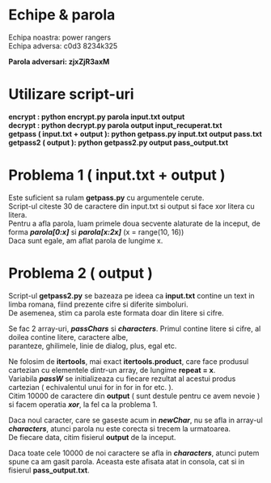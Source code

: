 # Echipe & parola
Echipa noastra: power rangers<br />
Echipa adversa: c0d3 8234k325<br />

**Parola adversari: zjxZjR3axM**

# Utilizare script-uri
**encrypt : python encrypt.py parola input.txt output<br />**
**decrypt : python decrypt.py parola output input_recuperat.txt<br />**
**getpass ( input.txt + output ): python getpass.py input.txt output pass.txt<br />**
**getpass2 ( output ): python getpass2.py output pass_output.txt**

# Problema 1 ( input.txt + output )
Este suficient sa rulam **getpass.py** cu argumentele cerute.<br />
Script-ul citeste 30 de caractere din input.txt si output si face xor litera cu litera.<br />
Pentru a afla parola, luam primele doua secvente alaturate de la inceput, de forma ***parola[0:x]*** si ***parola[x:2x]*** (x = range(10, 16))<br />
Daca sunt egale, am aflat parola de lungime x.

# Problema 2 ( output )
Script-ul **getpass2.py** se bazeaza pe ideea ca **input.txt** contine un text in limba romana, fiind prezente cifre si diferite simboluri.<br />
De asemenea, stim ca parola este formata doar din litere si cifre.<br />

Se fac 2 array-uri, ***passChars*** si ***characters***. Primul contine litere si cifre, al doilea contine litere, caractere albe,<br/>
paranteze, ghilimele, linie de dialog, plus, egal etc.<br />

Ne folosim de **itertools**, mai exact **itertools.product**, care face produsul cartezian cu elementele dintr-un array, de lungime **repeat = x**.<br />
Variabila ***passW*** se initializeaza cu fiecare rezultat al acestui produs cartezian ( echivalentul unui for in for in for etc. ).<br />
Citim 10000 de caractere din **output** ( sunt destule pentru ce avem nevoie ) si facem operatia ***xor***, la fel ca la problema 1.

Daca noul caracter, care se gaseste acum in ***newChar***, nu se afla in array-ul ***characters***, atunci parola nu este corecta si trecem la urmatoarea.<br />
De fiecare data, citim fisierul **output** de la inceput.<br />

Daca toate cele 10000 de noi caractere se afla in ***characters***, atunci putem spune ca am gasit parola. Aceasta este afisata atat in consola, cat si in fisierul **pass_output.txt**.
